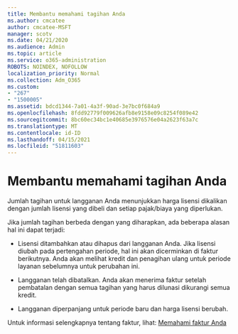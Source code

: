 ```yaml
---
title: Membantu memahami tagihan Anda
ms.author: cmcatee
author: cmcatee-MSFT
manager: scotv
ms.date: 04/21/2020
ms.audience: Admin
ms.topic: article
ms.service: o365-administration
ROBOTS: NOINDEX, NOFOLLOW
localization_priority: Normal
ms.collection: Adm_O365
ms.custom:
- "267"
- "1500005"
ms.assetid: bdcd1344-7a01-4a3f-90ad-3e7bc0f684a9
ms.openlocfilehash: 8fdd92779f009626afb8e9158e09c8254f089e42
ms.sourcegitcommit: 8bc60ec34bc1e40685e3976576e04a2623f63a7c
ms.translationtype: MT
ms.contentlocale: id-ID
ms.lasthandoff: 04/15/2021
ms.locfileid: "51811603"
---
```

# <a name="help-understanding-your-bill"></a>Membantu memahami tagihan Anda

Jumlah tagihan untuk langganan Anda menunjukkan harga lisensi dikalikan dengan jumlah lisensi yang dibeli dan setiap pajak/biaya yang diperlukan.
  
Jika jumlah tagihan berbeda dengan yang diharapkan, ada beberapa alasan hal ini dapat terjadi:
  
- Lisensi ditambahkan atau dihapus dari langganan Anda. Jika lisensi diubah pada pertengahan periode, hal ini akan dicerminkan di faktur berikutnya. Anda akan melihat kredit dan penagihan ulang untuk periode layanan sebelumnya untuk perubahan ini.

- Langganan telah dibatalkan. Anda akan menerima faktur setelah pembatalan dengan semua tagihan yang harus dilunasi dikurangi semua kredit.

- Langganan diperpanjang untuk periode baru dan harga lisensi berubah.

Untuk informasi selengkapnya tentang faktur, lihat: [Memahami faktur Anda](https://docs.microsoft.com/microsoft-365/commerce/billing-and-payments/understand-your-invoice2)